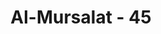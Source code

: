 ---
title: "Al-Mursalat - 45"
no: 45
arabic_no: ٤٥
ayah: وَيْلٌ يَّوْمَىِٕذٍ لِّلْمُكَذِّبِيْنَ 
translation: "Celakalah pada hari itu, bagi mereka yang mendustakan (kebenaran). "
tafsir: "Dalam ayat ini sekali lagi Allah mengutuk orang-orang yang mendustakan-Nya, \"Kecelakaan bagi orang-orang yang mendustakan (Kami) pada hari itu.\" Kecelakaan bagi mereka karena mendustakan apa yang telah diberikan Allah, yaitu kemuliaan orang bertakwa dan dengan kehinaan mereka pada hari Kiamat. Sungguh sial nasib orang yang mendustakan itu."
---